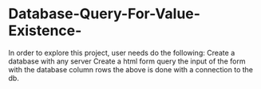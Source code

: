 # Database-Query-For-Value-Existence-
In order to explore this project, user needs do the following:
Create a database with any server
Create a html form 
query the input of the form with the database column rows
the above is done with a connection to the db.
